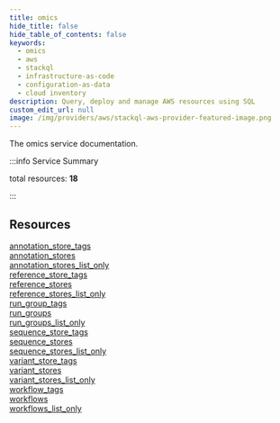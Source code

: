 ```yaml
---
title: omics
hide_title: false
hide_table_of_contents: false
keywords:
  - omics
  - aws
  - stackql
  - infrastructure-as-code
  - configuration-as-data
  - cloud inventory
description: Query, deploy and manage AWS resources using SQL
custom_edit_url: null
image: /img/providers/aws/stackql-aws-provider-featured-image.png
---
```


The omics service documentation.

:::info Service Summary

<div class="row">
<div class="providerDocColumn">
<span>total resources:&nbsp;<b>18</b></span><br />
</div>
</div>

:::

## Resources
<div class="row">
<div class="providerDocColumn">
<a href="/providers/aws/omics/annotation_store_tags/">annotation_store_tags</a><br />
<a href="/providers/aws/omics/annotation_stores/">annotation_stores</a><br />
<a href="/providers/aws/omics/annotation_stores_list_only/">annotation_stores_list_only</a><br />
<a href="/providers/aws/omics/reference_store_tags/">reference_store_tags</a><br />
<a href="/providers/aws/omics/reference_stores/">reference_stores</a><br />
<a href="/providers/aws/omics/reference_stores_list_only/">reference_stores_list_only</a><br />
<a href="/providers/aws/omics/run_group_tags/">run_group_tags</a><br />
<a href="/providers/aws/omics/run_groups/">run_groups</a><br />
<a href="/providers/aws/omics/run_groups_list_only/">run_groups_list_only</a>
</div>
<div class="providerDocColumn">
<a href="/providers/aws/omics/sequence_store_tags/">sequence_store_tags</a><br />
<a href="/providers/aws/omics/sequence_stores/">sequence_stores</a><br />
<a href="/providers/aws/omics/sequence_stores_list_only/">sequence_stores_list_only</a><br />
<a href="/providers/aws/omics/variant_store_tags/">variant_store_tags</a><br />
<a href="/providers/aws/omics/variant_stores/">variant_stores</a><br />
<a href="/providers/aws/omics/variant_stores_list_only/">variant_stores_list_only</a><br />
<a href="/providers/aws/omics/workflow_tags/">workflow_tags</a><br />
<a href="/providers/aws/omics/workflows/">workflows</a><br />
<a href="/providers/aws/omics/workflows_list_only/">workflows_list_only</a>
</div>
</div>